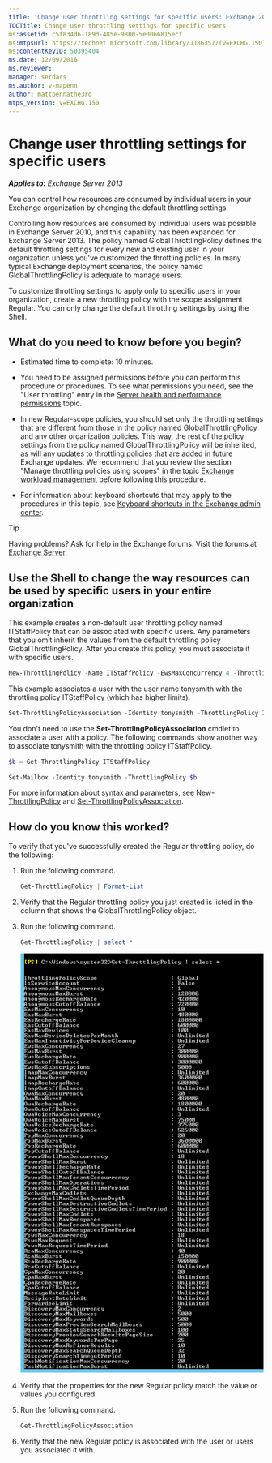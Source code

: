 ```yaml
---
title: 'Change user throttling settings for specific users: Exchange 2013 Help'
TOCTitle: Change user throttling settings for specific users
ms:assetid: c5f834d6-189d-485e-9800-5e0066815ecf
ms:mtpsurl: https://technet.microsoft.com/library/JJ863577(v=EXCHG.150)
ms:contentKeyID: 50395404
ms.date: 12/09/2016
ms.reviewer: 
manager: serdars
ms.author: v-mapenn
author: mattpennathe3rd
mtps_version: v=EXCHG.150
---
```


# Change user throttling settings for specific users

_**Applies to:** Exchange Server 2013_

You can control how resources are consumed by individual users in your Exchange organization by changing the default throttling settings.

Controlling how resources are consumed by individual users was possible in Exchange Server 2010, and this capability has been expanded for Exchange Server 2013. The policy named GlobalThrottlingPolicy defines the default throttling settings for every new and existing user in your organization unless you've customized the throttling policies. In many typical Exchange deployment scenarios, the policy named GlobalThrottlingPolicy is adequate to manage users.

To customize throttling settings to apply only to specific users in your organization, create a new throttling policy with the scope assignment Regular. You can only change the default throttling settings by using the Shell.

## What do you need to know before you begin?

- Estimated time to complete: 10 minutes.

- You need to be assigned permissions before you can perform this procedure or procedures. To see what permissions you need, see the "User throttling" entry in the [Server health and performance permissions](server-health-and-performance-permissions-exchange-2013-help.md) topic.

- In new Regular-scope policies, you should set only the throttling settings that are different from those in the policy named GlobalThrottlingPolicy and any other organization policies. This way, the rest of the policy settings from the policy named GlobalThrottlingPolicy will be inherited, as will any updates to throttling policies that are added in future Exchange updates. We recommend that you review the section "Manage throttling policies using scopes" in the topic [Exchange workload management](exchange-workload-management-exchange-2013-help.md) before following this procedure.

- For information about keyboard shortcuts that may apply to the procedures in this topic, see [Keyboard shortcuts in the Exchange admin center](keyboard-shortcuts-in-the-exchange-admin-center-2013-help.md).

> [!TIP]
> Having problems? Ask for help in the Exchange forums. Visit the forums at [Exchange Server](https://go.microsoft.com/fwlink/p/?linkid=60612).

## Use the Shell to change the way resources can be used by specific users in your entire organization

This example creates a non-default user throttling policy named ITStaffPolicy that can be associated with specific users. Any parameters that you omit inherit the values from the default throttling policy GlobalThrottlingPolicy. After you create this policy, you must associate it with specific users.

```powershell
New-ThrottlingPolicy -Name ITStaffPolicy -EwsMaxConcurrency 4 -ThrottlingPolicyScope Regular
```

This example associates a user with the user name tonysmith with the throttling policy ITStaffPolicy (which has higher limits).

```powershell
Set-ThrottlingPolicyAssociation -Identity tonysmith -ThrottlingPolicy ITStaffPolicy
```

You don't need to use the **Set-ThrottlingPolicyAssociation** cmdlet to associate a user with a policy. The following commands show another way to associate tonysmith with the throttling policy ITStaffPolicy.

```powershell
$b = Get-ThrottlingPolicy ITStaffPolicy
```

```powershell
Set-Mailbox -Identity tonysmith -ThrottlingPolicy $b
```

For more information about syntax and parameters, see [New-ThrottlingPolicy](https://technet.microsoft.com/library/dd351045\(v=exchg.150\)) and [Set-ThrottlingPolicyAssociation](https://technet.microsoft.com/library/ff459231\(v=exchg.150\)).

## How do you know this worked?

To verify that you've successfully created the Regular throttling policy, do the following:

1. Run the following command.

   ```powershell
   Get-ThrottlingPolicy | Format-List
   ```

2. Verify that the Regular throttling policy you just created is listed in the column that shows the GlobalThrottlingPolicy object.

3. Run the following command.

   ```powershell
   Get-ThrottlingPolicy | select *
   ```

   ![Details On Throttling Policy](images/DetailsOnThrottlingPolicy.png)

4. Verify that the properties for the new Regular policy match the value or values you configured.

5. Run the following command.

   ```powershell
   Get-ThrottlingPolicyAssociation
   ```

6. Verify that the new Regular policy is associated with the user or users you associated it with.
